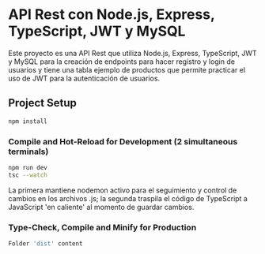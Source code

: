 # API Rest con Node.js, Express, TypeScript, JWT y MySQL

Este proyecto es una API Rest que utiliza Node.js, Express, TypeScript, JWT y MySQL para la creación de endpoints para hacer registro y login de usuarios y tiene una tabla ejemplo de productos que permite practicar el uso de JWT para la autenticación de usuarios.

## Project Setup

```sh
npm install
```

### Compile and Hot-Reload for Development (2 simultaneous terminals)

```sh
npm run dev
tsc --watch
```

La primera mantiene nodemon activo para el seguimiento y control de cambios en los archivos .js; la segunda traspila el código de TypeScript a JavaScript 'en caliente' al momento de guardar cambios.

### Type-Check, Compile and Minify for Production

```sh
Folder 'dist' content
```
